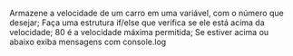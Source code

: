 Armazene a velocidade de um carro em uma variável, com o número que desejar;
Faça uma estrutura if/else que verifica se ele está acima da velocidade;
80 é a velocidade máxima permitida;
Se estiver acima ou abaixo exiba mensagens com console.log
